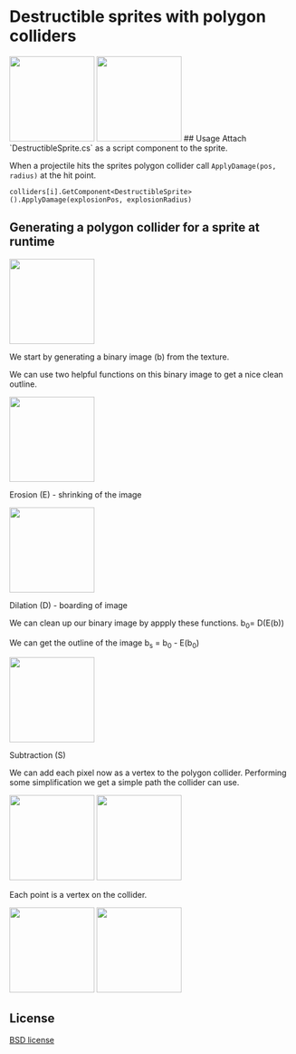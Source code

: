 # Destructible sprites with polygon colliders
<img src="http://puu.sh/iOKvt/38b454e6c1.png" width="150"/>
<img src="http://puu.sh/iOKx2/a237d1c7f6.png" width="150"/>
## Usage
Attach `DestructibleSprite.cs` as a script component to the sprite.

When a projectile hits the sprites polygon collider call `ApplyDamage(pos, radius)` at the hit point.

 `colliders[i].GetComponent<DestructibleSprite>().ApplyDamage(explosionPos, explosionRadius)`

## Generating a polygon collider for a sprite at runtime
<img src="http://puu.sh/iOKjr/8231dfaf90.png" width="150"/>

We start by generating a binary image (b) from the texture.

We can use two helpful functions on this binary image to get a nice clean outline.

<img src="http://puu.sh/iOKjX/09d3b2f80b.png" width="150"/>

Erosion (E) - shrinking of the image

<img src="http://puu.sh/iOKkh/2a786539bf.png" width="150"/>

Dilation (D) - boarding of image

We can clean up our binary image by appply these functions.
b<sub>0</sub>= D(E(b))

We can get the outline of the image b<sub>s</sub> = b<sub>0</sub> - E(b<sub>0</sub>)

<img src="http://puu.sh/iOKla/636a84adc0.png" width="150"/>

Subtraction (S)

We can add each pixel now as a vertex to the polygon collider. Performing some simplification we get a simple path the collider can use.

<img src="http://puu.sh/iOL3J/614476e123.png" width="150"/>
<img src="http://puu.sh/iOKlO/77f2525fdc.png" width="150"/>

Each point is a vertex on the collider.

<img src="http://puu.sh/iOKvt/38b454e6c1.png" width="150"/> <img src="http://puu.sh/iOKx2/a237d1c7f6.png" width="150"/>

## License

[BSD license](http://opensource.org/licenses/bsd-license.php)
